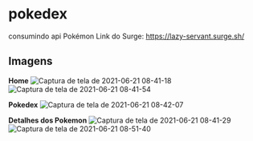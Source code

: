 # pokedex

consumindo api Pokémon
Link do Surge: https://lazy-servant.surge.sh/

## Imagens

**Home**
![Captura de tela de 2021-06-21 08-41-18](https://user-images.githubusercontent.com/73081422/122756426-c6e30600-d26c-11eb-9819-eef38dbca45e.png)
![Captura de tela de 2021-06-21 08-41-54](https://user-images.githubusercontent.com/73081422/122756656-13c6dc80-d26d-11eb-8858-decf2c8bce64.png)

**Pokedex**
![Captura de tela de 2021-06-21 08-42-07](https://user-images.githubusercontent.com/73081422/122756683-1cb7ae00-d26d-11eb-9ec6-72599c3edec0.png)

**Detalhes dos Pokemon**
![Captura de tela de 2021-06-21 08-41-29](https://user-images.githubusercontent.com/73081422/122757240-c7c86780-d26d-11eb-9c89-9c8a281ba746.png)
![Captura de tela de 2021-06-21 08-51-40](https://user-images.githubusercontent.com/73081422/122757386-f0e8f800-d26d-11eb-9abb-0d60317fa41c.png)